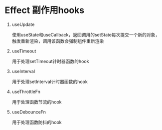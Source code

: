 # Effect 副作用hooks

1. useUpdate
    
    使用useState和useCallback，返回调用的setState每次提交一个新的对象，触发重新渲染，调用该函数会强制组件重新渲染

2. useTimeout

    用于处理setTimeout计时器函数的hook

3. useInterval

    用于处理setInterval计时器函数的hook

4. useThrottleFn

    用于处理函数节流的hook

5. useDebounceFn

    用于处理函数防抖的hook